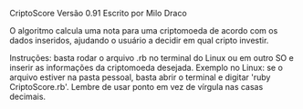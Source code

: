 CriptoScore
Versão 0.91
Escrito por Milo Draco

O algoritmo calcula uma nota para uma criptomoeda de acordo com os dados inseridos, ajudando o usuário a decidir em qual cripto investir.

Instruções: basta rodar o arquivo .rb no terminal do Linux ou em outro SO e inserir as informações da criptomoeda desejada. Exemplo no Linux: se o arquivo estiver na pasta pessoal, basta abrir o terminal e digitar 'ruby CriptoScore.rb'. Lembre de usar ponto em vez de vírgula nas casas decimais.
